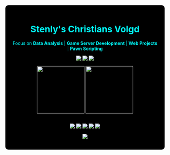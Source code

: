 <div align="center" style="background-color:#000; color:#00ffff; padding: 20px; border-radius: 10px;">

<h1>Stenly's Christians Volgd</h1>

<p>
Focus on <b>Data Analysis</b> | <b>Game Server Development</b> | <b>Web Projects</b> | <b>Pawn Scripting</b>
</p>

<p>
  <a href="https://orbitcloud.my.id">
    <img src="https://img.shields.io/badge/OrbitCloud-000000?style=for-the-badge&logo=cloudflare&logoColor=cyan">
  </a>
  <a href="https://vyuxn.xyz">
    <img src="https://img.shields.io/badge/Vyuxn-000000?style=for-the-badge&logo=google-cloud&logoColor=cyan">
  </a>
  <a href="stenly@vyuxn.xyz@email.com">
    <img src="https://img.shields.io/badge/Email-000000?style=for-the-badge&logo=gmail&logoColor=cyan">
  </a>
</p>

 <p>
    <img src="https://github-readme-stats.vercel.app/api?username=stenlykaelan&show_icons=true&theme=tokyonight&hide_border=true&bg_color=000000&text_color=00FFFF" height="150">
    <img src="https://streak-stats.demolab.com?user=stenlykaelan&theme=tokyonight&hide_border=true&background=000000&ring=00FFFF&fire=00FFFF&currStreakLabel=00FFFF" height="150">
  </p>

<h2></h2>
<p align="center">
  <img src="https://img.shields.io/badge/Pawn-000000?style=for-the-badge&logo=codingninjas&logoColor=cyan">
  <img src="https://img.shields.io/badge/Python-000000?style=for-the-badge&logo=python&logoColor=cyan">
  <img src="https://img.shields.io/badge/Linux-000000?style=for-the-badge&logo=linux&logoColor=cyan">
  <img src="https://img.shields.io/badge/Cloud-000000?style=for-the-badge&logo=cloudflare&logoColor=cyan">
  <img src="https://img.shields.io/badge/Security-000000?style=for-the-badge&logo=hackthebox&logoColor=cyan">
</p>

<p align="center">
  <img src="https://komarev.com/ghpvc/?username=stenlykaelan&label=Profile%20Views&color=00FFFF&style=flat">
</p>

<p align="center">
</p>

</div>
